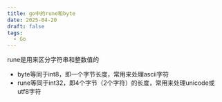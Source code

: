```yaml
---
title: go中的rune和byte
date: 2025-04-20
draft: false
tags:
  - Go
---
```



rune是用来区分字符串和整数值的

- byte等同于int8，即一个字节长度，常用来处理ascii字符
- rune等同于int32，即4个字节（2个字符）的长度，常用来处理unicode或utf8字符